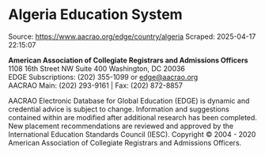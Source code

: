 # Algeria Education System

Source: https://www.aacrao.org/edge/country/algeria
Scraped: 2025-04-17 22:15:07

**American Association of Collegiate Registrars and Admissions Officers**  
1108 16th Street NW Suite 400 Washington, DC 20036   
EDGE Subscriptions: (202) 355-1099 or [edge@aacrao.org](mailto:edge@aacrao.org)   
AACRAO Main: (202) 293-9161 | Fax: (202) 872-8857

AACRAO Electronic Database for Global Education (EDGE) is dynamic and credential advice is subject to change. Information and suggestions contained within are modified after additional research has been completed. New placement recommendations are reviewed and approved by the International Education Standards Council (IESC). Copyright © 2004 - 2020 American Association of Collegiate Registrars and Admissions Officers.
